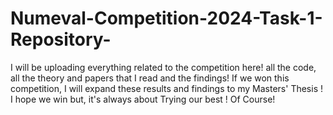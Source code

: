 # Numeval-Competition-2024-Task-1-Repository-
I will be uploading everything related to the competition here! all the code, all the theory and papers that I read and the findings! If we won this competition, I will expand these results and findings to my Masters' Thesis ! I hope we win but, it's always about Trying our best ! Of Course! 
